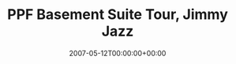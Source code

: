 ---
templateKey: event
guid: 0892b026-6eab-11ea-99c5-002590d1d1b0
date: 2007-05-12T00:00:00+00:00
eventTime: 'none'
title: PPF Basement Suite Tour, Jimmy Jazz
artist: PPF Basement Suite Tour
city: Guelph
venue: Jimmy Jazz
group: LEO37
guests: Wine (LEO37 & Al Buddy Black,Abyss,Magnolius (Serbral & Noizulli), and guests
---